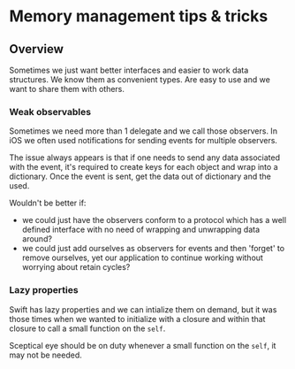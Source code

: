 # Memory management tips & tricks

## Overview

Sometimes we just want better interfaces and easier to work data structures. We know them as convenient types. Are easy to use and we want to share them with others.

### Weak observables

Sometimes we need more than 1 delegate and we call those observers. In iOS we often used notifications for sending events for multiple observers. 

The issue always appears is that if one needs to send any data associated with the event, it's required to create keys for each object and wrap into a dictionary. Once the event is sent, get the data out of dictionary and the used.

Wouldn't be better if:

- we could just have the observers conform to a protocol which has a well defined interface with no need of wrapping and unwrapping data around?
- we could just add ourselves as observers for events and then 'forget' to remove ourselves, yet our application to continue working without worrying about retain cycles?


### Lazy properties

Swift has lazy properties and we can intialize them on demand, but it was those times when we wanted to initialize with a closure and within that closure to call a small function on the `self`. 

Sceptical eye should be on duty whenever a small function on the `self`, it may not be needed.